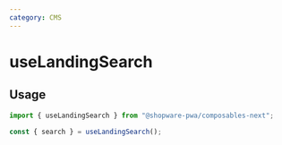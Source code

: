 ```yaml
---
category: CMS
---
```


# useLandingSearch

<!-- PLACEHOLDER_DESCRIPTION -->

## Usage

```ts
import { useLandingSearch } from "@shopware-pwa/composables-next";

const { search } = useLandingSearch();
```
